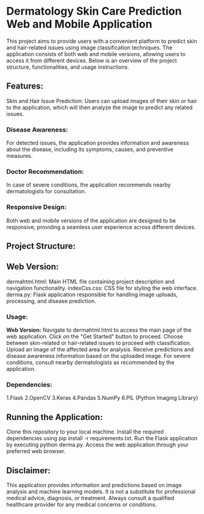 # **Dermatology Skin Care Prediction Web and Mobile Application**
This project aims to provide users with a convenient platform to predict skin and hair-related issues using image classification techniques. 
The application consists of both web and mobile versions, allowing users to access it from different devices. Below is an overview of the project structure, functionalities, and usage instructions.

## **Features:**
Skin and Hair Issue Prediction: Users can upload images of their skin or hair to the application, which will then analyze the image to predict any related issues.
 ### **Disease Awareness:** 
 For detected issues, the application provides information and awareness about the disease, including its symptoms, causes, and preventive measures.
 ### **Doctor Recommendation:** 
 In case of severe conditions, the application recommends nearby dermatologists for consultation.
### **Responsive Design:** 
Both web and mobile versions of the application are designed to be responsive, providing a seamless user experience across different devices.

## **Project Structure:**
## **Web Version:**
dermahtml.html: Main HTML file containing project description and navigation functionality.
indexCss.css: CSS file for styling the web interface.
derma.py: Flask application responsible for handling image uploads, processing, and disease prediction.
### **Usage:**
 **Web Version:**
Navigate to dermahtml.html to access the main page of the web application.
Click on the "Get Started" button to proceed.
Choose between skin-related or hair-related issues to proceed with classification.
Upload an image of the affected area for analysis.
Receive predictions and disease awareness information based on the uploaded image.
For severe conditions, consult nearby dermatologists as recommended by the application.
### **Dependencies:**
1.Flask
2.OpenCV
3.Keras
4.Pandas
5.NumPy
6.PIL (Python Imaging Library)

## **Running the Application:**
Clone this repository to your local machine.
Install the required dependencies using pip install -r requirements.txt.
Run the Flask application by executing python derma.py.
Access the web application through your preferred web browser.

## **Disclaimer:**
This application provides information and predictions based on image analysis and machine learning models. It is not a substitute for professional medical advice, diagnosis, or treatment. Always consult a qualified healthcare provider for any medical concerns or conditions.

